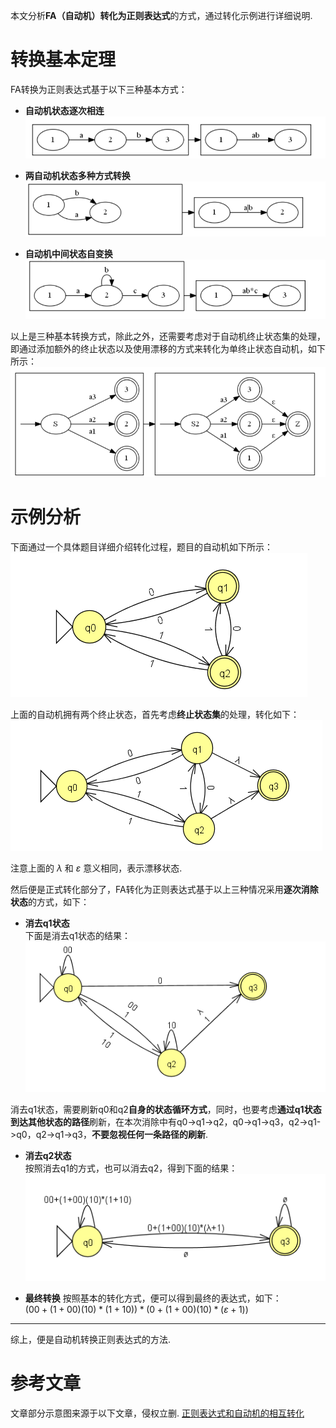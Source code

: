 本文分析**FA（自动机）**转化为**正则表达式**的方式，通过转化示例进行详细说明.

# 转换基本定理
FA转换为正则表达式基于以下三种基本方式：  
* **自动机状态逐次相连**  
![](https://raw.githubusercontent.com/yuanyangwangTJ/Picture/master/img/20210411153407.png)

* **两自动机状态多种方式转换**  
![](https://raw.githubusercontent.com/yuanyangwangTJ/Picture/master/img/20210411153800.png)

* **自动机中间状态自变换**  
![](https://raw.githubusercontent.com/yuanyangwangTJ/Picture/master/img/20210411154001.png)

以上是三种基本转换方式，除此之外，还需要考虑对于自动机终止状态集的处理，即通过添加额外的终止状态以及使用漂移的方式来转化为单终止状态自动机，如下所示：  
![](https://raw.githubusercontent.com/yuanyangwangTJ/Picture/master/img/20210411154347.png)

# 示例分析
下面通过一个具体题目详细介绍转化过程，题目的自动机如下所示：  
![FA](https://raw.githubusercontent.com/yuanyangwangTJ/Picture/master/img/20210411154658.png)

上面的自动机拥有两个终止状态，首先考虑**终止状态集**的处理，转化如下：  
![FA](https://raw.githubusercontent.com/yuanyangwangTJ/Picture/master/img/20210411154906.png)

注意上面的 $\lambda$ 和 $\varepsilon$ 意义相同，表示漂移状态.

然后便是正式转化部分了，FA转化为正则表达式基于以上三种情况采用**逐次消除状态**的方式，如下：
* **消去q1状态**  
下面是消去q1状态的结果：  
![](https://raw.githubusercontent.com/yuanyangwangTJ/Picture/master/img/20210411160223.png)

消去q1状态，需要刷新q0和q2**自身的状态循环方式**，同时，也要考虑**通过q1状态到达其他状态的路径**刷新，在本次消除中有q0->q1->q2，q0->q1->q3，q2->q1->q0，q2->q1->q3，**不要忽视任何一条路径的刷新**.

* **消去q2状态**  
按照消去q1的方式，也可以消去q2，得到下面的结果：
![](https://raw.githubusercontent.com/yuanyangwangTJ/Picture/master/img/20210411155419.png)

* **最终转换**
按照基本的转化方式，便可以得到最终的表达式，如下：  
$(00+(1+00)(10)* (1+10)) * (0+(1+00)(10)* (\varepsilon+1))$

****
综上，便是自动机转换正则表达式的方法.

# 参考文章
文章部分示意图来源于以下文章，侵权立删.
[正则表达式和自动机的相互转化](https://blog.csdn.net/sinat_41104353/article/details/88833198)
